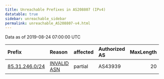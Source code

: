 ```yaml
---
title: Unreachable Prefixes in AS208807 (IPv4)
datatable: true
sidebar: unreachable_sidebar
permalink: unreachable_AS208807-v4.html
---
```


Data as of 2019-08-24 07:00:00 UTC


<div class="datatable-begin"></div>

| Prefix                                                 | Reason                                                                                                 | affected   | Authorized AS   |   MaxLength | Anchor                                         |   unreachable /24s |
|:-------------------------------------------------------|:-------------------------------------------------------------------------------------------------------|:-----------|:----------------|------------:|:-----------------------------------------------|-------------------:|
| [85.31.246.0/24](https://stat.ripe.net/85.31.246.0/24) | [INVALID ASN](https://rpki-validator.ripe.net/announcement-preview?asn=AS208807&prefix=85.31.246.0/24) | partial    | AS43939         |          20 | [RIPE](unreachable_RIPE_NCC_RPKI_Root-v4.html) |                  1 |

<div class="datatable-end"></div>